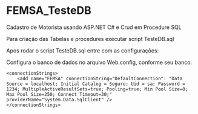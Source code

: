 # FEMSA_TesteDB
Cadastro de Motorista usando ASP.NET C# e Crud em Procedure SQL<br>

Para criação das Tabelas e procedures executar script TesteDB.sql<br>

Apos rodar o script TesteDB.sql entre com as configurações:<br>

Configura o banco de dados no arquivo Web.config, conforme seu banco:<br>

```
<connectionStrings>
    <add name="FEMSA" connectionString="DefaultConnection": "Data Source = localhost; Initial Catalog = Seguro; Uid = sa; Password = 1234; MultipleActiveResultSets=true; Pooling=true; Min Pool Size=0; Max Pool Size=250; Connect Timeout=30;" providerName="System.Data.SqlClient" />      
</connectionStrings>
```

